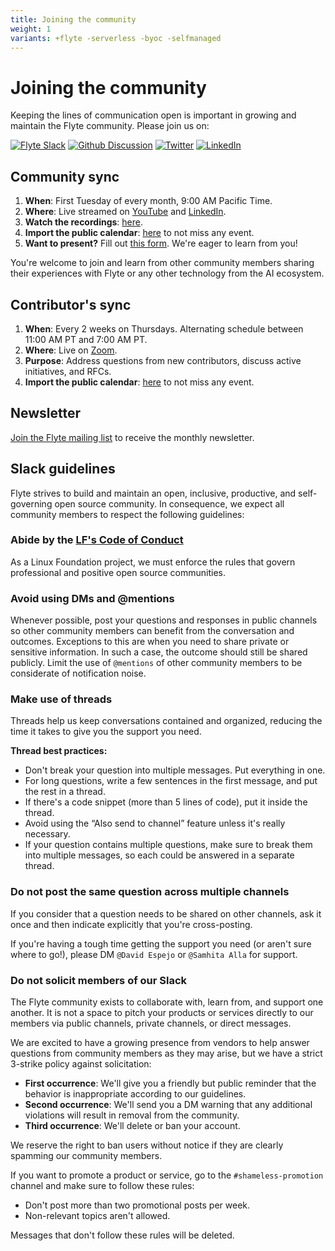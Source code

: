 ```yaml
---
title: Joining the community
weight: 1
variants: +flyte -serverless -byoc -selfmanaged
---
```


# Joining the community

Keeping the lines of communication open is important in growing and maintain the Flyte community.
Please join us on:

[![Flyte Slack](https://img.shields.io/badge/Slack-Chat-pink?style=for-the-badge)](https://slack.flyte.org)
[![Github Discussion](https://img.shields.io/badge/Github-Discussion-green?style=for-the-badge)](https://github.com/flyteorg/flyte/discussions)
[![Twitter](https://img.shields.io/badge/Twitter-Social-blue?style=for-the-badge)](https://twitter.com/flyteorg)
[![LinkedIn](https://img.shields.io/badge/LinkedIn-Social-lightblue?style=for-the-badge)](https://www.linkedin.com/groups/13962256)

## Community sync

1. **When**: First Tuesday of every month, 9:00 AM Pacific Time.
2. **Where**: Live streamed on [YouTube](https://www.youtube.com/@flyteorg/streams) and [LinkedIn](https://www.linkedin.com/company/union-ai/events/).
3. **Watch the recordings**: [here](https://www.youtube.com/live/d81Jd4rfmzw?feature=shared).
4. **Import the public calendar**: [here](https://lists.lfaidata.foundation/g/flyte-announce/ics/12031983/2145304139/feed.ics) to not miss any event.
5. **Want to present?** Fill out [this form](https://tally.so/r/wgN8LM). We're eager to learn from you!

You're welcome to join and learn from other community members sharing their experiences with Flyte or any other technology from the AI ecosystem.

## Contributor's sync

1. **When**: Every 2 weeks on Thursdays. Alternating schedule between 11:00 AM PT and 7:00 AM PT.
2. **Where**: Live on [Zoom](https://zoom-lfx.platform.linuxfoundation.org/meeting/92309721545?password=c93d76a7-801a-47c6-9916-08e38e5a5c1f).
3. **Purpose**: Address questions from new contributors, discuss active initiatives, and RFCs.
4. **Import the public calendar**: [here](https://lists.lfaidata.foundation/g/flyte-announce/ics/12031983/2145304139/feed.ics) to not miss any event.

## Newsletter

[Join the Flyte mailing list](https://lists.lfaidata.foundation/g/flyte-announce/join) to receive the monthly newsletter.

## Slack guidelines

Flyte strives to build and maintain an open, inclusive, productive, and self-governing open source community.
In consequence, we expect all community members to respect the following guidelines:

### Abide by the [LF's Code of Conduct](https://lfprojects.org/policies/code-of-conduct/)

As a Linux Foundation project, we must enforce the rules that govern professional and positive open source communities.

### Avoid using DMs and @mentions

Whenever possible, post your questions and responses in public channels so other community members can benefit from the conversation and outcomes.
Exceptions to this are when you need to share private or sensitive information.
In such a case, the outcome should still be shared publicly.
Limit the use of `@mentions` of other community members to be considerate of notification noise.

### Make use of threads

Threads help us keep conversations contained and organized, reducing the time it takes to give you the support you need.

**Thread best practices:**

* Don't break your question into multiple messages. Put everything in one.
* For long questions, write a few sentences in the first message, and put the rest in a thread.
* If there's a code snippet (more than 5 lines of code), put it inside the thread.
* Avoid using the “Also send to channel” feature unless it's really necessary.
* If your question contains multiple questions, make sure to break them into multiple messages, so each could be answered in a separate thread.

### Do not post the same question across multiple channels

If you consider that a question needs to be shared on other channels, ask it once and then indicate explicitly that you're cross-posting.

If you're having a tough time getting the support you need (or aren't sure where to go!), please DM `@David Espejo` or `@Samhita Alla` for support.

### Do not solicit members of our Slack

The Flyte community exists to collaborate with, learn from, and support one another.
It is not a space to pitch your products or services directly to our members via public channels, private channels, or direct messages.

We are excited to have a growing presence from vendors to help answer questions from community members as they may arise, but we have a strict 3-strike policy against solicitation:

* **First occurrence**: We'll give you a friendly but public reminder that the behavior is inappropriate according to our guidelines.
* **Second occurrence**: We'll send you a DM warning that any additional violations will result in removal from the community.
* **Third occurrence**: We'll delete or ban your account.

We reserve the right to ban users without notice if they are clearly spamming our community members.

If you want to promote a product or service, go to the `#shameless-promotion` channel and make sure to follow these rules:

- Don't post more than two promotional posts per week.
- Non-relevant topics aren't allowed.

Messages that don't follow these rules will be deleted.
